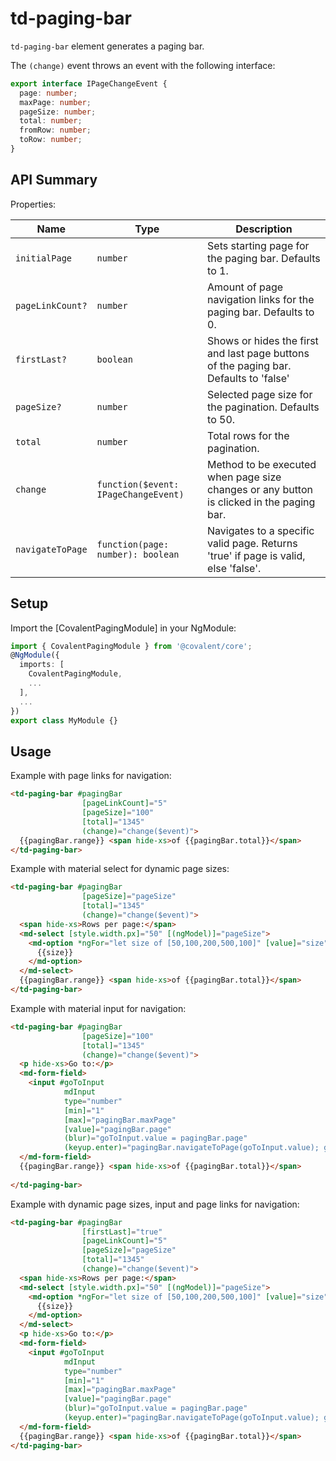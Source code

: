 # td-paging-bar

`td-paging-bar` element generates a paging bar.

The `(change)` event throws an event with the following interface:

```typescript
export interface IPageChangeEvent {
  page: number;
  maxPage: number;
  pageSize: number;
  total: number;
  fromRow: number;
  toRow: number;
}
```

## API Summary

Properties:

| Name | Type | Description |
| --- | --- | --- |
| `initialPage` | `number` | Sets starting page for the paging bar. Defaults to 1.
| `pageLinkCount?` | `number` | Amount of page navigation links for the paging bar. Defaults to 0.
| `firstLast?` | `boolean` | Shows or hides the first and last page buttons of the paging bar. Defaults to 'false'
| `pageSize?` | `number` | Selected page size for the pagination. Defaults to 50.
| `total` | `number` | Total rows for the pagination.
| `change` | `function($event: IPageChangeEvent)` | Method to be executed when page size changes or any button is clicked in the paging bar.
| `navigateToPage` | `function(page: number): boolean` | Navigates to a specific valid page. Returns 'true' if page is valid, else 'false'.

## Setup

Import the [CovalentPagingModule] in your NgModule:

```typescript
import { CovalentPagingModule } from '@covalent/core';
@NgModule({
  imports: [
    CovalentPagingModule,
    ...
  ],
  ...
})
export class MyModule {}
```

## Usage

Example with page links for navigation:

```html
<td-paging-bar #pagingBar
                [pageLinkCount]="5"
                [pageSize]="100"
                [total]="1345"
                (change)="change($event)">
  {{pagingBar.range}} <span hide-xs>of {{pagingBar.total}}</span>
</td-paging-bar>
```

Example with material select for dynamic page sizes:

```html
<td-paging-bar #pagingBar
                [pageSize]="pageSize"
                [total]="1345"
                (change)="change($event)">
  <span hide-xs>Rows per page:</span>
  <md-select [style.width.px]="50" [(ngModel)]="pageSize">
    <md-option *ngFor="let size of [50,100,200,500,100]" [value]="size">
      {{size}}
    </md-option>
  </md-select>
  {{pagingBar.range}} <span hide-xs>of {{pagingBar.total}}</span>
</td-paging-bar>
```

Example with material input for navigation: 

```html
<td-paging-bar #pagingBar
                [pageSize]="100"
                [total]="1345"
                (change)="change($event)">
  <p hide-xs>Go to:</p>
  <md-form-field>
    <input #goToInput
            mdInput
            type="number"
            [min]="1"
            [max]="pagingBar.maxPage"
            [value]="pagingBar.page"
            (blur)="goToInput.value = pagingBar.page"
            (keyup.enter)="pagingBar.navigateToPage(goToInput.value); goToInput.value = pagingBar.page"/>
  </md-form-field>
  {{pagingBar.range}} <span hide-xs>of {{pagingBar.total}}</span>
  
</td-paging-bar>
```

Example with dynamic page sizes, input and page links for navigation:

```html
<td-paging-bar #pagingBar
                [firstLast]="true"
                [pageLinkCount]="5"
                [pageSize]="pageSize"
                [total]="1345"
                (change)="change($event)">
  <span hide-xs>Rows per page:</span>
  <md-select [style.width.px]="50" [(ngModel)]="pageSize">
    <md-option *ngFor="let size of [50,100,200,500,100]" [value]="size">
      {{size}}
    </md-option>
  </md-select>
  <p hide-xs>Go to:</p>
  <md-form-field>
    <input #goToInput
            mdInput
            type="number"
            [min]="1"
            [max]="pagingBar.maxPage"
            [value]="pagingBar.page"
            (blur)="goToInput.value = pagingBar.page"
            (keyup.enter)="pagingBar.navigateToPage(goToInput.value); goToInput.value = pagingBar.page"/>
  </md-form-field>
  {{pagingBar.range}} <span hide-xs>of {{pagingBar.total}}</span>
</td-paging-bar>
```
